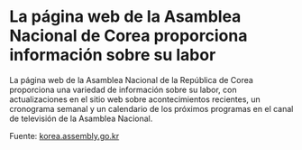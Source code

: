 # La página web de la Asamblea Nacional de Corea proporciona información sobre su labor

La página web de la Asamblea Nacional de la  República de Corea proporciona una variedad de información sobre su labor, con actualizaciones en el sitio web sobre acontecimientos recientes, un cronograma semanal y un calendario de los próximos programas en el canal de televisión de la Asamblea Nacional.

Fuente: [korea.assembly.go.kr](http://korea.assembly.go.kr)
